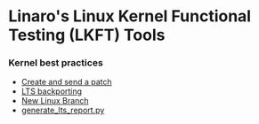 # Linaro's Linux Kernel Functional Testing (LKFT) Tools

### Kernel best practices

* [Create and send a patch](docs/create-and-send-a-patch.md)
* [LTS backporting](docs/lts-backporting.md)
* [New Linux Branch](docs/new-stable-branch.md)
* [generate_lts_report.py](docs/generate_lts_report.py)
